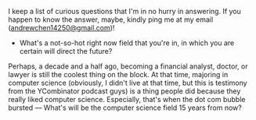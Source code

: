 I keep a list of curious questions that I'm in no hurry in answering. If you happen to know the answer, maybe, kindly ping me at my email (andrewchen14250@gmail.com)!



- What's a not-so-hot right now field that you're in, in which you are certain will direct the future? 

Perhaps, a decade and a half ago, becoming a financial analyst, doctor, or lawyer is still the coolest thing on the block. At that time, majoring in computer science (obviously, I didn't live at that time, but this is testimony from the YCombinator podcast guys) is a thing people did because they really liked computer science. Especially, that's when the dot com bubble bursted — What's will be the computer science field 15 years from now?